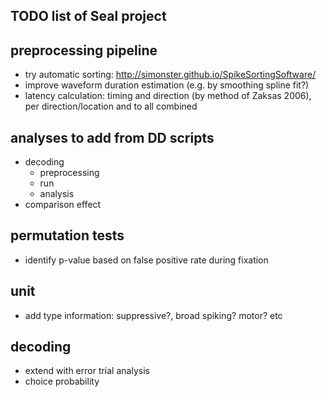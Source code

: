 TODO list of Seal project
-------------------------


preprocessing pipeline
----------------------
  - try automatic sorting: http://simonster.github.io/SpikeSortingSoftware/
  - improve waveform duration estimation (e.g. by smoothing spline fit?)
  - latency calculation: timing and direction (by method of Zaksas 2006), per direction/location and to all combined


analyses to add from DD scripts
-------------------------------
  - decoding
    - preprocessing
    - run
    - analysis
  - comparison effect


permutation tests
-----------------
  - identify p-value based on false positive rate during fixation


unit
----
  - add type information: suppressive?, broad spiking? motor? etc


decoding
--------
  - extend with error trial analysis
  - choice probability

